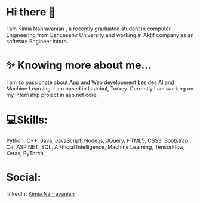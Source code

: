# Hi there 👋
I am Kimia Nahravanian , a recently graduated student in computer Engineering from Bahcesehir University and working in Aktif company as an software Engineer intern.

# ✨ Knowing more about me...
I am so passionate about App and Web development  besides AI and Machine Learning.
I am based in Istanbul, Turkey.
Currently I am working on my internship project in asp.net core.

# 💻Skills:
Python, C++, Java, JavaScript, Node.js, JQuery, HTML5, CSS3, Bootstrap, C#, ASP.NET, SQL, Artificial Intelligence, Machine Learning, TensorFlow, Keras, PyTorch

# Social:
linkedIn: [Kimia Nahravanian](http://linkedin.com/in/kimia-nahravanian-0a60791b4)




